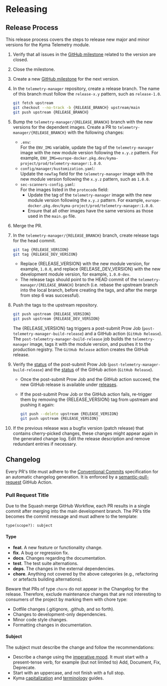 # Releasing

## Release Process

This release process covers the steps to release new major and minor versions for the Kyma Telemetry module.

1. Verify that all issues in the [GitHub milestone](https://github.com/kyma-project/telemetry-manager/milestones) related to the version are closed.

2. Close the milestone.

3. Create a new [GitHub milestone](https://github.com/kyma-project/telemetry-manager/milestones) for the next version.

4. In the `telemetry-manager` repository, create a release branch.
   The name of this branch must follow the `release-x.y` pattern, such as `release-1.0`.

   ```bash
   git fetch upstream
   git checkout --no-track -b {RELEASE_BRANCH} upstream/main
   git push upstream {RELEASE_BRANCH}
   ```

5. Bump the `telemetry-manager/{RELEASE_BRANCH}` branch with the new versions for the dependent images.
   Create a PR to `telemetry-manager/{RELEASE_BRANCH}` with the following changes:
   - `.env`:  
     For the `ENV_IMG` variable, update the tag of the `telemetry-manager` image with the new module version following the `x.y.z` pattern. For example, `ENV_IMG=europe-docker.pkg.dev/kyma-project/prod/telemetry-manager:1.0.0`.
   - `config/manager/kustomization.yaml`:  
     Update the `newTag` field for the `telemetry-manager` image with the new module version following the `x.y.z` pattern, such as `1.0.0`.
   - `sec-scanners-config.yaml`:  
     For the images listed in the `protecode` field:
      - Update the tag of the `telemetry-manager` image with the new module version following the `x.y.z` pattern. For example, `europe-docker.pkg.dev/kyma-project/prod/telemetry-manager:1.0.0`.
      - Ensure that all other images have the same versions as those used in the `main.go` file.

6. Merge the PR.

7. In the `telemetry-manager/{RELEASE_BRANCH}` branch, create release tags for the head commit.

   ```bash
   git tag {RELEASE_VERSION}
   git tag {RELEASE_DEV_VERSION}
   ```

   - Replace {RELEASE_VERSION} with the new module version, for example, `1.0.0`, and replace {RELEASE_DEV_VERSION} with the new development module version, for example, `1.0.0-dev`.
   - The release tags should point to the HEAD commit of the `telemetry-manager/{RELEASE_BRANCH}` branch (i.e. rebase the upstream branch into the local branch, before creating the tags, and after the merge from step 6 was successful).

8. Push the tags to the upstream repository.

   ```bash
   git push upstream {RELEASE_VERSION}
   git push upstream {RELEASE_DEV_VERSION}
   ```

   The {RELEASE_VERSION} tag triggers a post-submit Prow Job (`post-telemetry-manager-build-release`) and a GitHub action (`GitHub Release`). The `post-telemetry-manager-build-release` job builds the `telemetry-manager` image, tags it with the module version, and pushes it to the production registry. The `GitHub Release` action creates the GitHub release.

9. Verify the [status](https://status.build.kyma-project.io/) of the post-submit Prow Job (`post-telemetry-manager-build-release`) and the [status](https://github.com/kyma-project/telemetry-manager/actions) of the GitHub action (`GitHub Release`).
   - Once the post-submit Prow Job and the GitHub action succeed, the new GitHub release is available under [releases](https://github.com/kyma-project/telemetry-manager/releases).
   - If the post-submit Prow Job or the GitHub action fails, re-trigger them by removing the {RELEASE_VERSION} tag from upstream and pushing it again:

     ```bash
     git push --delete upstream {RELEASE_VERSION}
     git push upstream {RELEASE_VERSION}
     ```

10. If the previous release was a bugfix version (patch release) that contains cherry-picked changes, these changes might appear again in the generated change log. Edit the release description and remove redundant entries if necessary.

## Changelog

Every PR's title must adhere to the [Conventional Commits](https://www.conventionalcommits.org/en/v1.0.0/) specification for an automatic changelog generation. It is enforced by a [semantic-pull-request](https://github.com/marketplace/actions/semantic-pull-request) GitHub Action.

### Pull Request Title

Due to the Squash merge GitHub Workflow, each PR results in a single commit after merging into the main development branch. The PR's title becomes the commit message and must adhere to the template:

`type(scope?): subject`

#### Type

- **feat**. A new feature or functionality change.
- **fix**. A bug or regression fix.
- **docs**. Changes regarding the documentation.
- **test**. The test suite alternations.
- **deps**. The changes in the external dependencies.
- **chore**. Anything not covered by the above categories (e.g., refactoring or artefacts building alternations).

Beware that PRs of type `chore` do not appear in the Changelog for the release. Therefore, exclude maintenance changes that are not interesting to consumers of the project by marking them with chore type:

- Dotfile changes (.gitignore, .github, and so forth).
- Changes to development-only dependencies.
- Minor code style changes.
- Formatting changes in documentation.

#### Subject

The subject must describe the change and follow the recommendations:

- Describe a change using the [imperative mood](https://en.wikipedia.org/wiki/Imperative_mood).  It must start with a present-tense verb, for example (but not limited to) Add, Document, Fix, Deprecate.
- Start with an uppercase, and not finish with a full stop.
- Kyma [capitalization](https://github.com/kyma-project/community/blob/main/docs/guidelines/content-guidelines/02-style-and-terminology.md#capitalization) and [terminology](https://github.com/kyma-project/community/blob/main/docs/guidelines/content-guidelines/02-style-and-terminology.md#terminology) guides.
